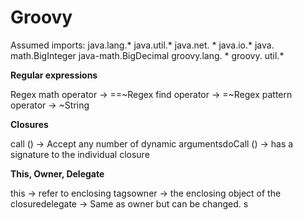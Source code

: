 # Groovy

Assumed imports: java.lang.* java.util.* java.net. * java.io.* java. math.BigInteger java-math.BigDecimal groovy.lang. * groovy. util.*

**Regular expressions**

Regex math operator → ==~Regex find operator → =~Regex pattern operator → ~String

**Closures**

call () → Accept any number of dynamic argumentsdoCall () → has a signature to the individual closure

**This, Owner, Delegate**

this → refer to enclosing tagsowner → the enclosing object of the closuredelegate → Same as owner but can be changed. s